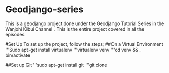 # Geodjango-series
This is a geodjango project done under the Geodjango Tutorial Series in the Wanjohi Kibui Channel . This is the entire project covered in all the episodes.

#Set Up
To set up the project, follow the steps;
##On a Virtual Environment
'''Sudo apt-get install virtualenv
'''virtualenv venv
'''cd venv && . bin/activate

##Set up Git
'''sudo apt-get install git
'''git clone 
